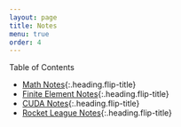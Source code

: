 ```yaml
---
layout: page
title: Notes
menu: true
order: 4
---
```


Table of Contents

* [Math Notes]{:.heading.flip-title}
* [Finite Element Notes]{:.heading.flip-title}
* [CUDA Notes]{:.heading.flip-title}
* [Rocket League Notes]{:.heading.flip-title}

[Math Notes]: math/index.md
[Finite Element Notes]: fem/index.md
[CUDA Notes]: cuda/index.md
[Rocket League Notes]: RocketLeague/index.md
